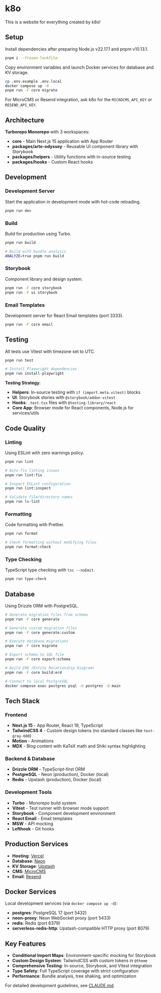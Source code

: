 # k8o

This is a website for everything created by k8o!

## Setup

Install dependencies after preparing Node.js v22.17.1 and pnpm v10.13.1.

```bash
pnpm i --frozen-lockfile
```

Copy environment variables and launch Docker services for database and KV storage.

```bash
cp .env.example .env.local
docker compose up -d
pnpm run -F core migrate
```

For MicroCMS or Resend integration, ask k8o for the `MICROCMS_API_KEY` or `RESEND_API_KEY`.

## Architecture

**Turborepo Monorepo** with 3 workspaces:

- **core** - Main Next.js 15 application with App Router
- **packages/arte-odyssey** - Reusable UI component library with Storybook
- **packages/helpers** - Utility functions with in-source testing
- **packages/hooks** - Custom React hooks

## Development

### Development Server

Start the application in development mode with hot-code reloading.

```bash
pnpm run dev
```

### Build

Build for production using Turbo.

```bash
pnpm run build

# Build with bundle analysis
ANALYZE=true pnpm run build
```

### Storybook

Component library and design system.

```bash
pnpm run -F core storybook
pnpm run -F ui storybook
```

### Email Templates

Development server for React Email templates (port 3333).

```bash
pnpm run -F core email
```

## Testing

All tests use Vitest with timezone set to UTC.

```bash
pnpm run test

# Install Playwright dependencies
pnpm run install-playwright
```

**Testing Strategy**:

- **Helpers**: In-source testing with `if (import.meta.vitest)` blocks
- **UI**: Storybook stories with `@storybook/addon-vitest`
- **Hooks**: `.test.tsx` files with `@testing-library/react`
- **Core App**: Browser mode for React components, Node.js for services/utils

## Code Quality

### Linting

Using ESLint with zero warnings policy.

```bash
pnpm run lint

# Auto-fix linting issues
pnpm run lint:fix

# Inspect ESLint configuration
pnpm run lint:inspect

# Validate file/directory names
pnpm run ls-lint
```

### Formatting

Code formatting with Prettier.

```bash
pnpm run format

# Check formatting without modifying files
pnpm run format:check
```

### Type Checking

TypeScript type checking with `tsc --noEmit`.

```bash
pnpm run type-check
```

## Database

Using Drizzle ORM with PostgreSQL.

```bash
# Generate migration files from schema
pnpm run -F core generate

# Generate custom migration files
pnpm run -F core generate:custom

# Execute database migrations
pnpm run -F core migrate

# Export schema to SQL file
pnpm run -F core export:schema

# Build ERD (Entity Relationship Diagram)
pnpm run -F core build:erd

# Connect to local PostgreSQL
docker compose exec postgres psql -U postgres -d main
```

## Tech Stack

### Frontend

- **Next.js 15** - App Router, React 19, TypeScript
- **TailwindCSS 4** - Custom design tokens (no standard classes like `text-gray-600`)
- **Motion** - Animations
- **MDX** - Blog content with KaTeX math and Shiki syntax highlighting

### Backend & Database

- **Drizzle ORM** - TypeScript-first ORM
- **PostgreSQL** - Neon (production), Docker (local)
- **Redis** - Upstash (production), Docker (local)

### Development Tools

- **Turbo** - Monorepo build system
- **Vitest** - Test runner with browser mode support
- **Storybook** - Component development environment
- **React Email** - Email templates
- **MSW** - API mocking
- **Lefthook** - Git hooks

## Production Services

- **Hosting**: [Vercel](https://vercel.com/k35o/k8o)
- **Database**: [Neon](https://console.neon.tech/app/projects/cool-king-69719941)
- **KV Storage**: [Upstash](https://console.upstash.com/vercel/kv/6ae3d043-1c14-4a5e-b4e2-18872bbd81bb)
- **CMS**: [MicroCMS](https://k35o.microcms.io)
- **Email**: [Resend](https://resend.com)

## Docker Services

Local development services (via `docker compose up -d`):

- **postgres**: PostgreSQL 17 (port 5432)
- **neon-proxy**: Neon WebSocket proxy (port 5433)
- **redis**: Redis (port 6379)
- **serverless-redis-http**: Upstash-compatible HTTP proxy (port 8079)

## Key Features

- **Conditional Import Maps**: Environment-specific mocking for Storybook
- **Custom Design System**: TailwindCSS with custom tokens in `@theme`
- **Comprehensive Testing**: In-source, Storybook, and Vitest integration
- **Type Safety**: Full TypeScript coverage with strict configuration
- **Performance**: Bundle analysis, tree shaking, and optimization

For detailed development guidelines, see [CLAUDE.md](./CLAUDE.md).
